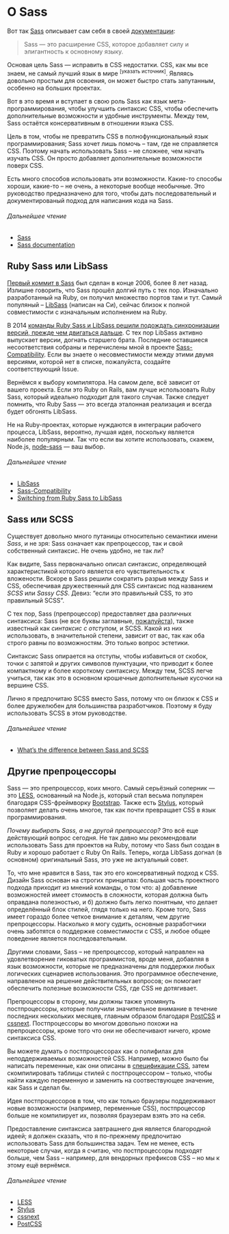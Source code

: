 
# О Sass

Вот так [Sass](http://sass-lang.com) описывает сам себя в своей [документации](http://sass-lang.com/documentation/file.SASS_REFERENCE.html):

> Sass — это расширение CSS, которое добавляет силу и элигантность к основному языку.

Основая цель Sass — исправить в CSS недостатки. CSS, как мы все знаем, не самый лучший язык в мире <sup>[указать источник]</sup>. Являясь довольно простым для освоения, он может быстро стать запутанным, особенно на больших проектах.

Вот в это время и вступает в свою роль Sass как язык мета-программирования, чтобы улучшить синтаксис CSS, чтобы обеспечить дополнительные возможности и удобные инструменты. Между тем, Sass остаётся консервативным в отношении языка CSS.

Цель в том, чтобы не превратить CSS в полнофункциональный язык программирования; Sass хочет лишь помочь – там, где не справляется CSS. Поэтому начать использовать Sass – не сложнее, чем начать изучать CSS. Он просто добавляет дополнительные возможности поверх CSS.

Есть много способов использовать эти возможности. Какие-то способы хороши, какие-то – не очень, а некоторые вообще необычные. Это руководство предназначено для того, чтобы дать последовательный и документированый подход для написания кода на Sass.

###### Дальнейшее чтение

* [Sass](http://sass-lang.com)
* [Sass documentation](http://sass-lang.com/documentation/file.SASS_REFERENCE.html)

## Ruby Sass или LibSass

[Первый коммит в Sass](https://github.com/hcatlin/sass/commit/fa5048ba405619273e474a50400c7243fbff54fe) был сделан в конце 2006, более 8 лет назад. Излишне говорить, что Sass прошёл долгий путь с тех пор. Изначально разработанный на Ruby, он получил множество портов там и тут. Самый популяный – [LibSass](https://github.com/sass/libsass) (написан на Си), сейчас близок к полной совместимости с изначальным исполнением на Ruby.

В 2014 [команды Ruby Sass и LibSass решили подождать синхронизации версий, прежде чем двигаться дальше](https://github.com/sass/libsass/wiki/The-LibSass-Compatibility-Plan). С тех пор LibSass активно выпускает версии, догнать старшего брата. Последние оставшиеся несоответствия собраны и перечислены мной в проекте [Sass-Compatibility](http://sass-compatibility.github.io). Если вы знаете о несовместимости между этими двумя версиями, которой нет в списке, пожалуйста, создайте соответствующий Issue.

Вернёмся к выбору компилятора. На самом деле, всё зависит от вашего проекта. Если это Ruby on Rails, вам лучше использовать Ruby Sass, который идеально подходит для такого случая. Также следует помнить, что Ruby Sass — это всегда эталонная реализация и всегда будет обгонять LibSass.

Не на Ruby-проектах, которые нуждаются в интеграции рабочего процесса, LibSass, вероятно, лучшая идея, поскольку является наиболее популярным. Так что если вы хотите использовать, скажем, Node.js, [node-sass](https://github.com/sass/node-sass) — ваш выбор.

###### Дальнейшее чтение

* [LibSass](https://github.com/sass/libsass)
* [Sass-Compatibility](http://sass-compatibility.github.io)
* [Switching from Ruby Sass to LibSass](http://www.sitepoint.com/switching-ruby-sass-libsass/)

## Sass или SCSS

Существует довольно много путаницы относительно семантики имени *Sass*, и не зря: Sass означает как препроцессор, так и свой собственный синтаксис. Не очень удобно, не так ли?

Как видите, Sass первоначально описал синтаксис, определяющей характеристикой которого является его чувствительность к вложености. Вскоре в Sass решили сократить разрыв между Sass и CSS, обеспечивая дружественный для CSS синтаксис под названием *SCSS* или *Sassy CSS*. Девиз: “если это правильный CSS, то это правильный SCSS”.

С тех пор, Sass (препроцессор) предоставляет два различных синтаксиса: Sass (не все буквы заглавные, [пожалуйста](http://sassnotsass.com)), также известный как *синтаксис с отступом,* и SCSS. Какой из них использовать, в значительной степени, зависит от вас, так как оба строго равны по возможностям. Это только вопрос эстетики.

Cинтаксис Sass опирается на отступы, чтобы избавиться от скобок, точки с запятой и других символов пунктуации, что приводит к более компактному и более короткому синтаксису. Между тем, SCSS легче учиться, так как это в основном крошечные дополнительные кусочки на вершине CSS.

Лично я предпочитаю SCSS вместо Sass, потому что он близок к CSS и более дружелюбен для большинства разработчиков. Поэтому я буду использовать SCSS в этом руководстве.

###### Дальнейшее чтение

* [What’s the difference between Sass and SCSS](http://www.sitepoint.com/whats-difference-sass-scss/)

## Другие препроцессоры

Sass — это препроцессор, коих много. Самый серьёзный соперник — это [LESS](http://lesscss.org/), основанный на Node.js, который стал весьма популярен благодаря CSS-фреймворку [Bootstrap](http://getbootstrap.com/). Также есть [Stylus](http://learnboost.github.io/stylus/), который позволяет делать очень многое, так как почти превращает CSS в язык программирования.

*Почему выбирать Sass, а не другой препроцессор?* Это всё еще действующий вопрос сегодня. Не так давно мы рекомендовали использовать Sass для проектов на Ruby, потому что Sass был создан в Ruby и хорошо работает с Ruby On Rails. Теперь, когда LibSass догнал (в основном) оригинальный Sass, это уже не актуальный совет.

То, что мне нравится в Sass, так это его консервативный подход к CSS. Дизайн Sass основан на строгих принципах: большая часть проектного подхода приходит из мнений команды, о том что: а) добавление возможностей имеет стоимость в сложности, которая должна быть оправдана полезностью, и б) должно быть легко понятным, что делает определённый блок стилей, глядя только на него. Кроме того, Sass имеет гораздо более четкое внимание к деталям, чем другие препроцессоры. Насколько я могу судить, основные разработчики очень заботятся о поддержке совместимости с CSS, и любое общее поведение является последовательным.

Другими словами, Sass – не препроцессор, который направлен на удовлетворение гиковатых программистов, вроде меня, добавляя в язык возможности, которые не предназначены для поддержки любых логических сценариев использования. Это программное обеспечение, направленое на решение действительных вопросов; он помогает обеспечить полезные возможности CSS, где CSS не дотягивает.

Препроцессоры в сторону, мы должны также упомянуть постпроцессоры, которые получили значительное внимание в течение последних нескольких месяцев, главным образом благодаря [PostCSS](https://github.com/postcss/postcss) и [cssnext](HTTPS://cssnext.github.io/). Постпроцессоры во многом довольно похожи на препроцессоры, кроме того что они не обеспечивают ничего, кроме синтаксиса CSS.

Вы можете думать о постпроцессорах как о полифилах для неподдерживаемых возможностей CSS. Например, можно было бы написать переменные, как они описаны в [спецификации CSS](http://dev.w3.org/csswg/css-variables/), затем скомпилировать таблицы стилей с постпроцессором – только, чтобы найти каждую переменную и заменить на соотвествующее значение, как Sass и сделал бы.

Идея постпроцессоров в том, что как только браузеры поддерживают новые возможности (например, переменные CSS), постпроцессор больше не компилирует их, позволяя браузерам взять это на себя.

Предоставление синтаксиса завтрашнего дня является благородной идеей; я должен сказать, что я по-прежнему предпочитаю использовать Sass для большинства задач. Тем не менее, есть некоторые случаи, когда я считаю, что постпроцессоры подходят больше, чем Sass – например, для вендорных префиксов CSS – но мы к этому ещё вернёмся.

###### Дальнейшее чтение

* [LESS](http://lesscss.org/)
* [Stylus](http://learnboost.github.io/stylus/)
* [cssnext](https://cssnext.github.io/)
* [PostCSS](https://github.com/postcss/postcss)
